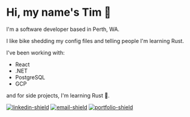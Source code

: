# Hi, my name's Tim 👋

I'm a software developer based in Perth, WA.

I like bike shedding my config files and telling people I'm learning Rust.

I've been working with:
- React 
- .NET 
- PostgreSQL 
- GCP

and for side projects, I'm learning Rust 🦀.

[![linkedin-shield]][linkedin] [![email-shield]][email] [![portfolio-shield]][website]

[website]: https://timeitel.com
[email]: mailto:timeitel@outlook.com
[linkedin]: https://www.linkedin.com/in/tim-eitel/
[linkedin-shield]: https://img.shields.io/badge/LinkedIn-Connect-blue
[portfolio-shield]: https://img.shields.io/badge/Portfolio-Check%20it%20out-orange
[email-shield]: https://img.shields.io/badge/Email-Say%20hi-brightgreen
